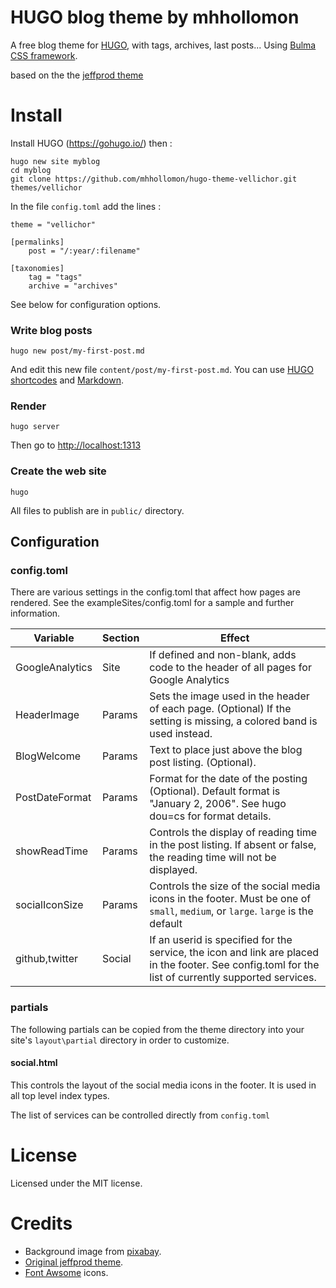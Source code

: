 # HUGO blog theme by mhhollomon

A free blog theme for [HUGO](https://gohugo.io/), with tags, archives, last posts... Using [Bulma CSS framework](https://bulma.io/).

based on the the [jeffprod theme](https://github.com/Tazeg/hugo-blog-jeffprod)


# Install

Install HUGO (<https://gohugo.io/>) then :

```
hugo new site myblog
cd myblog
git clone https://github.com/mhhollomon/hugo-theme-vellichor.git themes/vellichor
```
In the file `config.toml` add the lines :
```
theme = "vellichor"

[permalinks]
    post = "/:year/:filename"

[taxonomies]
    tag = "tags"
    archive = "archives"
```

See below for configuration options.

### Write blog posts

```
hugo new post/my-first-post.md
```
And edit this new file `content/post/my-first-post.md`. You can use [HUGO shortcodes](https://gohugo.io/content-management/shortcodes/) and [Markdown](https://github.com/adam-p/markdown-here/wiki/Markdown-Cheatsheet).

### Render

```
hugo server
```
Then go to <http://localhost:1313>

### Create the web site

```
hugo
```

All files to publish are in `public/` directory.

## Configuration

### config.toml

There are various settings in the config.toml that affect how pages are rendered. See the exampleSites/config.toml for a sample and further information.

|Variable|Section|Effect|
|--------|--------|-------|
|GoogleAnalytics|Site|If defined and non-blank, adds code to the header of all pages for Google Analytics|
|HeaderImage|Params|Sets the image used in the header of each page. (Optional) If the setting is missing, a colored band is used instead.|
|BlogWelcome|Params|Text to place just above the blog post listing. (Optional).|
|PostDateFormat|Params|Format for the date of the posting (Optional). Default format is "January 2, 2006". See hugo dou=cs for format details.|
|showReadTime|Params|Controls the display of reading time in the post listing. If absent or false, the reading time will not be displayed.|
|socialIconSize|Params|Controls the size of the social media icons in the footer. Must be one of `small`, `medium`, or `large`. `large` is the default|
|github,twitter|Social|If an userid is specified for the service, the icon and link are placed in the footer. See config.toml for the list of currently supported services.|

### partials

The following partials can be copied from the theme directory into your site's `layout\partial` directory in order to customize.

#### social.html

This controls the layout of the social media icons in the footer. It is used in all top level index types.

The list of services can be controlled directly from `config.toml`


# License

Licensed under the MIT license.

# Credits

- Background image from [pixabay](https://pixabay.com).
- [Original jeffprod theme](https://github.com/Tazeg/hugo-blog-jeffprod).
- [Font Awsome](https://fontawesome.com/) icons.
